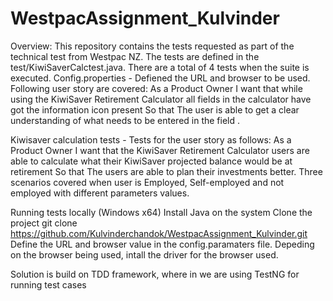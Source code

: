 # WestpacAssignment_Kulvinder
Overview:
This repository contains the tests requested as part of the technical test from Westpac NZ.
The tests are defined in the test/KiwiSaverCalctest.java. There are a total of 4 tests when the suite is executed.
Config.properties - Defiened the URL and browser to be used.
Following user story are covered:
As a Product Owner I want that while using the KiwiSaver Retirement Calculator all fields in the calculator have got the information icon present So that The user is able to get a clear understanding of what needs to be entered in the field .

Kiwisaver calculation tests - Tests for the user story as follows:
As a Product Owner I want that the KiwiSaver Retirement Calculator users are able to calculate what their KiwiSaver projected balance would be at retirement So that The users are able to plan their investments better.
Three scenarios covered when user is Employed, Self-employed and not employed with different parameters values. 


Running tests locally (Windows x64)
Install Java on the system
Clone the project git clone https://github.com/Kulvinderchandok/WestpacAssignment_Kulvinder.git
Define the URL and browser value in the config.paramaters file. 
Depeding on the browser being used, intall the driver for the browser used.

Solution is build on TDD framework, where in we are using TestNG for running test cases
